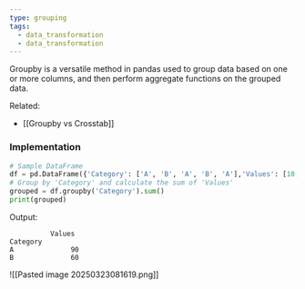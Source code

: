 ```yaml
---
type: grouping
tags:
  - data_transformation
  - data_transformation
---
```

Groupby is a versatile method in pandas used to group data based on one or more columns, and then perform aggregate functions on the grouped data. 

Related:
- [[Groupby vs Crosstab]]
### Implementation
```python
# Sample DataFrame
df = pd.DataFrame({'Category': ['A', 'B', 'A', 'B', 'A'],'Values': [10, 20, 30, 40, 50]})
# Group by 'Category' and calculate the sum of 'Values'
grouped = df.groupby('Category').sum()
print(grouped)
```
Output:
```
          Values
Category        
A              90
B              60
```


![[Pasted image 20250323081619.png]]
